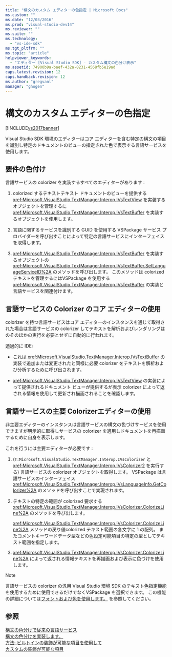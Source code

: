```yaml
---
title: "構文のカスタム エディターの色指定 | Microsoft Docs"
ms.custom: ""
ms.date: "12/03/2016"
ms.prod: "visual-studio-dev14"
ms.reviewer: ""
ms.suite: ""
ms.technology: 
  - "vs-ide-sdk"
ms.tgt_pltfrm: ""
ms.topic: "article"
helpviewer_keywords: 
  - "エディター [Visual Studio SDK] - カスタム構文の色分け表示"
ms.assetid: 74900b9a-baef-432a-8231-4568fb5e19ad
caps.latest.revision: 12
caps.handback.revision: 12
ms.author: "gregvanl"
manager: "ghogen"
---
```

# 構文のカスタム エディターの色指定
[!INCLUDE[vs2017banner](../code-quality/includes/vs2017banner.md)]

Visual Studio SDK 環境のエディターはコア エディターを含む特定の構文の項目を識別し特定のドキュメントのビューの指定された色で表示する言語サービスを使用します。  
  
## 要件の色付け  
 言語サービスの colorizer を実装するすべてのエディターがあります :  
  
1.  colorized するテキストテキスト ドキュメントのビューを提供する <xref:Microsoft.VisualStudio.TextManager.Interop.IVsTextView> を実装するオブジェクトを管理するに <xref:Microsoft.VisualStudio.TextManager.Interop.IVsTextBuffer> を実装するオブジェクトを使用します。  
  
2.  言語に関するサービスを識別する GUID を使用する VSPackage サービス プロバイダーを呼び出すことによって特定の言語サービスにインターフェイスを取得します。  
  
3.  <xref:Microsoft.VisualStudio.TextManager.Interop.IVsTextBuffer> を実装するオブジェクトの <xref:Microsoft.VisualStudio.TextManager.Interop.IVsTextBuffer.SetLanguageServiceID%2A> のメソッドを呼び出します。  このメソッドは colorized テキストを管理するにはVSPackage を使用する <xref:Microsoft.VisualStudio.TextManager.Interop.IVsTextBuffer> の実装と言語サービスを関連付けます。  
  
## 言語サービスの Colorizer のコア エディターの使用  
 colorizer を持つ言語サービスはコア エディターのインスタンスを通じて取得された場合は言語サービスの colorizer してテキストを解析およびレンダリングはのそのほかの実行を必要とせずに自動的に行われます。  
  
 透過的に IDE:  
  
-   これは <xref:Microsoft.VisualStudio.TextManager.Interop.IVsTextBuffer> の実装で追加または変更されたと同様に必要 colorizer をテキストを解析および分析するために呼び出されます。  
  
-   <xref:Microsoft.VisualStudio.TextManager.Interop.IVsTextView> の実装によって提供されるドキュメント ビューが提供するが表示 colorizer によって返される情報を使用して更新され描画されることを確認します。  
  
## 言語サービスの主要 Colorizerエディターの使用  
 非主要エディターのインスタンスは言語サービスの構文の色づけサービスを使用できますが明示的に取得しサービスの colorizer を適用しドキュメントを再描画するために自身を表示します。  
  
 これを行うには主要エディターが必要です :  
  
1.  \(`T:Microsoft.VisualStudio.TextManager.Interop.IVsColorizer` と <xref:Microsoft.VisualStudio.TextManager.Interop.IVsColorizer2> を実行する\) 言語サービスの colorizer オブジェクトを取得します。  VSPackage は言語サービスのインターフェイス <xref:Microsoft.VisualStudio.TextManager.Interop.IVsLanguageInfo.GetColorizer%2A> のメソッドを呼び出すことで実現されます。  
  
2.  テキストの特定の範囲が colorized 要求する <xref:Microsoft.VisualStudio.TextManager.Interop.IVsColorizer.ColorizeLine%2A> のメソッドを呼び出します。  
  
     <xref:Microsoft.VisualStudio.TextManager.Interop.IVsColorizer.ColorizeLine%2A> メソッドの戻り値colorized テキスト範囲の各文字に 1 の配列。  またコメントキーワードデータ型などの色設定可能項目の特定の型としてテキスト範囲を指定します。  
  
3.  <xref:Microsoft.VisualStudio.TextManager.Interop.IVsColorizer.ColorizeLine%2A> によって返される情報テキストを再描画および表示に色づけを使用します。  
  
> [!NOTE]
>  言語サービスの colorizer の汎用 Visual Studio 環境 SDK のテキスト色指定機能を使用するために使用できるだけでなくVSPackage を選択できます。  この機能の詳細については[フォントおよび色を使用します。](../extensibility/using-fonts-and-colors.md) を参照してください。  
  
## 参照  
 [構文の色分けで従来の言語サービス](../extensibility/internals/syntax-coloring-in-a-legacy-language-service.md)   
 [構文の色分けを実装します。](../extensibility/internals/implementing-syntax-coloring.md)   
 [方法: ビルトインの装飾が可能な項目を使用して](../extensibility/internals/how-to-use-built-in-colorable-items.md)   
 [カスタムの装飾が可能な項目](../extensibility/internals/custom-colorable-items.md)